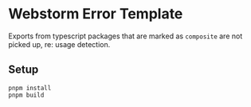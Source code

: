 # Webstorm Error Template

Exports from typescript packages that are marked as `composite` are not picked up, re: usage detection.

## Setup

```shell
pnpm install
pnpm build
```

